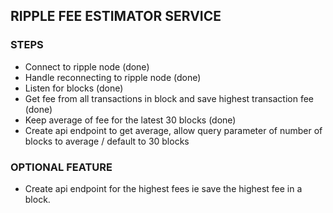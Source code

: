 ## RIPPLE FEE ESTIMATOR SERVICE

### STEPS
* Connect to ripple node (done)
* Handle reconnecting to ripple node (done)
* Listen for blocks (done)
* Get fee from all transactions in block and save highest transaction fee (done)
* Keep average of fee for the latest 30 blocks (done)
* Create api endpoint to get average, allow query parameter of number of blocks to average / default to 30 blocks

### OPTIONAL FEATURE
* Create api endpoint for the highest fees ie save the highest fee in a block.
